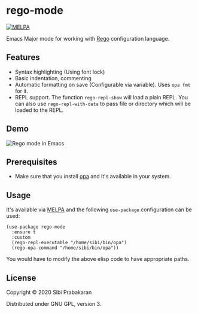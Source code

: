 # rego-mode

[![MELPA](https://melpa.org/packages/rego-mode-badge.svg)](https://melpa.org/#/rego-mode)

Emacs Major mode for working
with [Rego](https://www.openpolicyagent.org/docs/latest/policy-language/) configuration
language.

## Features

* Syntax highlighting (Using font lock)
* Basic indentation, commenting
* Automatic formatting on save (Configurable via variable). Uses `opa fmt` for it.
* REPL support. The function `rego-repl-show` will load a plain
  REPL. You can also use `rego-repl-with-data` to pass file or
  directory which will be loaded to the REPL.

## Demo

![Rego mode in Emacs](https://user-images.githubusercontent.com/737477/77818443-43ce1100-70f8-11ea-8bee-913824f24769.gif "Rego mode in Emacs")

## Prerequisites

* Make sure that you install
  [opa](https://github.com/open-policy-agent/opa) and it's available
  in your system.

## Usage

It's available via [MELPA](https://melpa.org/#/rego-mode) and the
following `use-package` configuration can be used:

``` emacs-lisp
(use-package rego-mode
  :ensure t
  :custom
  (rego-repl-executable "/home/sibi/bin/opa")
  (rego-opa-command "/home/sibi/bin/opa"))
```

You would have to modify the above elisp code to have appropriate
paths.

## License

Copyright © 2020 Sibi Prabakaran

Distributed under GNU GPL, version 3.
